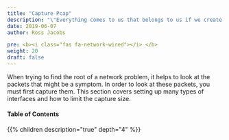 ```yaml
---
title: "Capture Pcap"
description: "\"Everything comes to us that belongs to us if we create the capacity to receive it.\" – Rabindranath Tagore"
date: 2019-06-07
author: Ross Jacobs

pre: <b><i class="fas fa-network-wired"></i> </b>
weight: 20
draft: false
---
```


When trying to find the root of a network problem, it helps to look at the packets that might be a symptom.
In order to look at these packets, you must first capture them. This section covers setting up many types of interfaces
and how to limit the capture size.

<!-- This looks bad because it's incomplete. Do not include yet.
This tshark command combines multiple elements that may be relevant to your capture (eventually all of these will be links):

Drafts that can't be linked yet
[Limit Filesize](/capture/limit_size/)
[Name resolving flags](/analyze/add_context/) 

Also see https://wiki.wireshark.org/CaptureSetup.

| Cmd    | Read From                                 | Limit Filesize                                | Change Capture                                                 | Output Format                 |
|--------|-------------------------------------------|-----------------------------------------------|----------------------------------------------------------------|-------------------------------|
| tshark | [Interface](/capture/sources/)             | -f Capture Filter                             | Name resolving flags                                           | -w Capture                    |
|        | [File](/capture/sources/downloading_file/) | -Y Display Filters                            | Comments                                                       | [-x Hexdump](/edit/text2pcap/) |
|        | [Pipe](/capture/sources/pipe/)             | Disable Protocols                             | [-K Decrypt with Keytab](/analyze/tshark_decryption/#kerberos) | -T Data Formats               |
|        |                                           | Disable Heuristics                            | -X Lua Scripting                                               | Text Report                   |
|        |                                           | -O Protocols                                  |                                                                | [Export Files](/export/)       |
|        |                                           | -a Stop Condition                             |                                                                |                               |
|        |                                           | -b Ring Buffers                               |                                                                |                               |
-->

#### Table of Contents

{{% children description="true" depth="4" %}}
